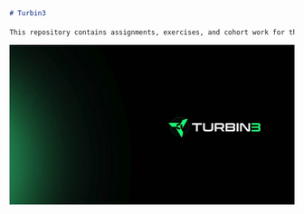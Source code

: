 ```markdown
# Turbin3

This repository contains assignments, exercises, and cohort work for the Turbin3 pre-builder cohort.
```
![Turbin3](Turbin3.png)
